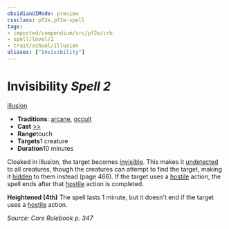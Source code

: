 ```yaml
---
obsidianUIMode: preview
cssclass: pf2e,pf2e-spell
tags:
- imported/compendium/src/pf2e/crb
- spell/level/2
- trait/school/illusion
aliases: ["Invisibility"]
---
```

# Invisibility *Spell 2*   
[illusion](illusion.md)  

- **Traditions**: [arcane](arcane.md), [occult](occult.md)
- **Cast** [>>](chapter-9-playing-the-game.md#Actions "Two-Action") 
- **Range**touch
- **Targets**1 creature
- **Duration**10 minutes

Cloaked in illusion, the target becomes [invisible](conditions.md#Invisible). This makes it [undetected](conditions.md#Undetected) to all creatures, though the creatures can attempt to find the target, making it [hidden](conditions.md#Hidden) to them instead (page 466). If the target uses a [hostile](conditions.md#Hostile) action, the spell ends after that [hostile](conditions.md#Hostile) action is completed.

**Heightened (4th)** The spell lasts 1 minute, but it doesn't end if the target uses a [hostile](conditions.md#Hostile) action.

*Source: Core Rulebook p. 347*